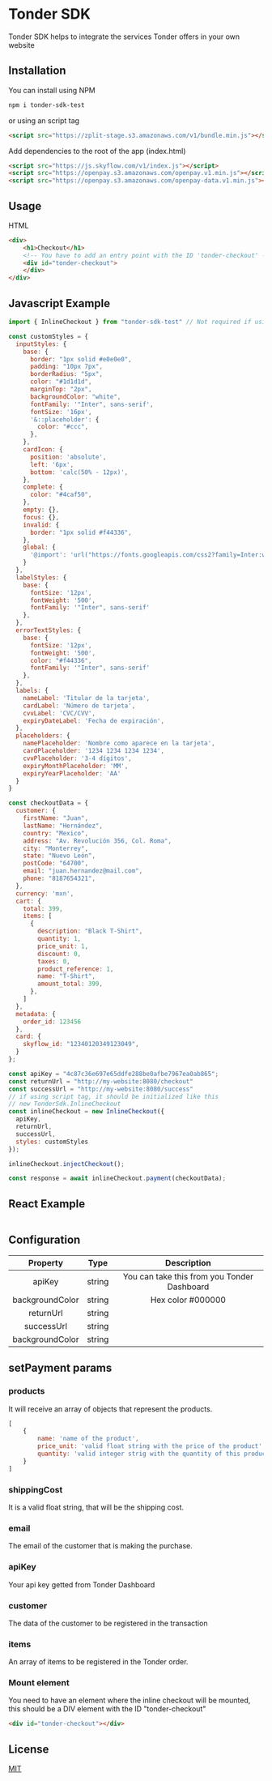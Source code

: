 # Tonder SDK

Tonder SDK helps to integrate the services Tonder offers in your own website

## Installation

You can install using NPM
```bash
npm i tonder-sdk-test
```

or using an script tag
```html
<script src="https://zplit-stage.s3.amazonaws.com/v1/bundle.min.js"></script>
```

Add dependencies to the root of the app (index.html)
```html
<script src="https://js.skyflow.com/v1/index.js"></script>
<script src="https://openpay.s3.amazonaws.com/openpay.v1.min.js"></script>
<script src="https://openpay.s3.amazonaws.com/openpay-data.v1.min.js"></script>
```

## Usage
HTML
```html
<div>
    <h1>Checkout</h1>
    <!-- You have to add an entry point with the ID 'tonder-checkout' -->
    <div id="tonder-checkout">
    </div>
</div>
```
## Javascript Example
```javascript
import { InlineCheckout } from "tonder-sdk-test" // Not required if using script tag
```


```javascript
const customStyles = {
  inputStyles: {
    base: {
      border: "1px solid #e0e0e0",
      padding: "10px 7px",
      borderRadius: "5px",
      color: "#1d1d1d",
      marginTop: "2px",
      backgroundColor: "white",
      fontFamily: '"Inter", sans-serif',
      fontSize: '16px',
      '&::placeholder': {
        color: "#ccc",
      },
    },
    cardIcon: {
      position: 'absolute',
      left: '6px',
      bottom: 'calc(50% - 12px)',
    },
    complete: {
      color: "#4caf50",
    },
    empty: {},
    focus: {},
    invalid: {
      border: "1px solid #f44336",
    },
    global: {
      '@import': 'url("https://fonts.googleapis.com/css2?family=Inter:wght@300;400;500;700&display=swap")',
    }
  },
  labelStyles: {
    base: {
      fontSize: '12px',
      fontWeight: '500',
      fontFamily: '"Inter", sans-serif'
    },
  },
  errorTextStyles: {
    base: {
      fontSize: '12px',
      fontWeight: '500',
      color: "#f44336",
      fontFamily: '"Inter", sans-serif'
    },
  },
  labels: {
    nameLabel: 'Titular de la tarjeta',
    cardLabel: 'Número de tarjeta',
    cvvLabel: 'CVC/CVV',
    expiryDateLabel: 'Fecha de expiración',
  },
  placeholders: {
    namePlaceholder: 'Nombre como aparece en la tarjeta',
    cardPlaceholder: '1234 1234 1234 1234',
    cvvPlaceholder: '3-4 dígitos',
    expiryMonthPlaceholder: 'MM',
    expiryYearPlaceholder: 'AA'
  }
}

const checkoutData = {
  customer: {
    firstName: "Juan",
    lastName: "Hernández",
    country: "Mexico",
    address: "Av. Revolución 356, Col. Roma",
    city: "Monterrey",
    state: "Nuevo León",
    postCode: "64700",
    email: "juan.hernandez@mail.com",
    phone: "8187654321",
  },
  currency: 'mxn',
  cart: {
    total: 399,
    items: [
      {
        description: "Black T-Shirt",
        quantity: 1,
        price_unit: 1,
        discount: 0,
        taxes: 0,
        product_reference: 1,
        name: "T-Shirt",
        amount_total: 399,
      },
    ]
  },
  metadata: {
    order_id: 123456
  },
  card: {
    skyflow_id: "12340120349123049",
  }
};

const apiKey = "4c87c36e697e65ddfe288be0afbe7967ea0ab865";
const returnUrl = "http://my-website:8080/checkout"
const successUrl = "http://my-website:8080/success"
// if using script tag, it should be initialized like this
// new TonderSdk.InlineCheckout
const inlineCheckout = new InlineCheckout({
  apiKey,
  returnUrl,
  successUrl,
  styles: customStyles
});

inlineCheckout.injectCheckout();

const response = await inlineCheckout.payment(checkoutData);
```

## React Example
```javascript
```

## Configuration
| Property        | Type          | Description                                         |
|:---------------:|:-------------:|:---------------------------------------------------:|
| apiKey          | string        | You can take this from you Tonder Dashboard         |
| backgroundColor | string        | Hex color #000000                                   |
| returnUrl       | string        |                                                     |
| successUrl      | string        |                                                     |
| backgroundColor | string        |                                                     |

## setPayment params
### products
It will receive an array of objects that represent the products.
```javascript
[
    {
        name: 'name of the product',
        price_unit: 'valid float string with the price of the product',
        quantity: 'valid integer strig with the quantity of this product',
    }
]
```
### shippingCost
It is a valid float string, that will be the shipping cost.

### email
The email of the customer that is making the purchase.

### apiKey
Your api key getted from Tonder Dashboard

### customer
The data of the customer to be registered in the transaction

### items
An array of items to be registered in the Tonder order.

### Mount element
You need to have an element where the inline checkout will be mounted, this should be a DIV element with the ID "tonder-checkout"

```html
<div id="tonder-checkout"></div>
```
## License

[MIT](https://choosealicense.com/licenses/mit/)